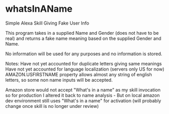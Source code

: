 # whatsInAName
Simple Alexa Skill Giving Fake User Info

This program takes in a supplied Name and Gender (does not have to be real) and returns a fake name meaning based on the supplied Gender and Name.

No information will be used for any purposes and no information is stored.

Notes:
  Have not yet accounted for duplicate letters giving same meanings
  Have not yet accounted for language localization (servers only US for now)
  AMAZON.USFIRSTNAME property allows almost any string of english letters, so some non name inputs will be accepted.

  Amazon store would not accept "What's in a name" as my skill invocation so for production I altered it back to name analysis
    - But on local amazon dev environment still uses "What's in a name" for activation (will probably change once skill is no longer under review)